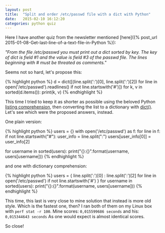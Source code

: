 ```yaml
---
layout: post
title:  "Split and order /etc/passwd file with a dict with Python"
date:   2015-02-10 16:12:20
categories: python quiz
---
```

Here I have another quiz from the newsletter mentioned [here]({% post_url 2015-01-08-Get-last-line-of-a-text-file-in-Python %}):

*"From the file /etc/passwd you must print out a dict sorted by key. The key of dict is field #1 and the value is field #3 of the passwd file. The lines beginning with # must be threated as comments."*

Seems not so hard, let's propose this:

{% highlight python %}
d = dict([(line.split(':')[0], line.split(':')[2])
          for line in open('/etc/passwd').readlines() if not line.startswith('#')])
for k, v in sorted(d.items()):
    print(k, v)
{% endhighlight %}

This time I tried to keep it as shorter as possible using the beloved Python [listing comprehension](https://docs.python.org/2/tutorial/datastructures.html#list-comprehensions), then converting the list to a dictionary with [dict()](https://docs.python.org/2/library/stdtypes.html#mapping-types-dict). Let's see which were the proposed answers, instead.

One plain version:

{% highlight python %}
users = {}
with open('/etc/passwd') as f:
    for line in f:
        if not line.startswith("#"):
            user_info = line.split(":")
            users[user_info[0]] = user_info[2]

for username in sorted(users):
    print("{}:{}".format(username, users[username]))
{% endhighlight %}

and one with dictionary comprehension:

{% highlight python %}
users =  { line.split(':')[0] : line.split(':')[2]
           for line in open('/etc/passwd')
           if not line.startswith('#') }
for username in sorted(users):
    print("{}:{}".format(username, users[username]))
{% endhighlight %}

This time, this last is very close to mine solution that instead is more old style. Which is the fastest one, then?
I ran both of them on my Linux box with `perf stat -r 100`.
Mine scores: `0,015599686 seconds` and his: `0,015344643 seconds`
As one would expect is almost identical scores.

So close!

